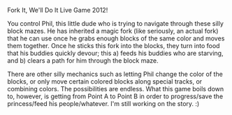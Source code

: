 Fork It, We'll Do It Live Game 2012!

You control Phil, this little dude who is trying to navigate through these silly block mazes. He has inherited a magic fork (like seriously, an actual fork) that he can use once he grabs enough blocks of the same color and moves them together. Once he sticks this fork into the blocks, they turn into food that his buddies quickly devour; this a) feeds his buddies who are starving, and b) clears a path for him through the block maze.

There are other silly mechanics such as letting Phil change the color of the blocks, or only move certain colored blocks along special tracks, or combining colors. The possibilities are endless. What this game boils down to, however, is getting from Point A to Point B in order to progress/save the princess/feed his people/whatever. I'm still working on the story. :)
